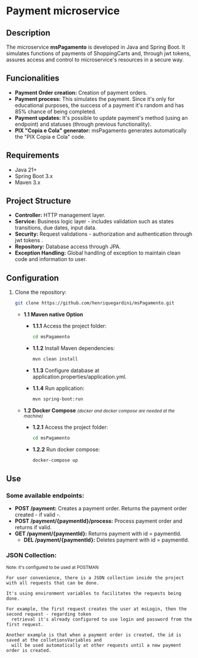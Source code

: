 # Payment microservice


## Description

The microservice **msPagamento** is developed in Java and Spring Boot. It simulates functions of payments of ShoppingCarts and, through jwt tokens, assures access and control to microservice's resources in a secure way.

## Funcionalities

- **Payment Order creation:** Creation of payment orders.
- **Payment process:** This simulates the payment. Since it's only for educational purposes, the success of a payment it's random and has 85% chance of being completed.
- **Payment updates:** It's possible to update payment's method (using an endpoint) and statuses (through previous functionality).
- **PIX "Copia e Cola" generator:** msPagamento generates automatically the "PIX Copia e Cola" code.

## Requirements

- Java 21+
- Spring Boot 3.x
- Maven 3.x

## Project Structure

- **Controller:** HTTP management layer.
- **Service:** Business logic layer - includes validation such as states transitions, due dates, input data.
- **Security:** Request validations - authorization and authentication through jwt tokens .
- **Repository:** Database access through JPA.
- **Exception Handling:** Global handling of exception to maintain clean code and information to user.

## Configuration

1. Clone the repository:

   ```bash
   git clone https://github.com/henriquegardini/msPagamento.git
    ```
   
   - **1.1 Maven native Option**
     - **1.1.1** Access the project folder:

       ```bash
       cd msPagamento
       ```

     - **1.1.2** Install Maven dependencies:

        ```bash
        mvn clean install
        ```
     - **1.1.3** Configure database at application.properties/application.yml.

     - **1.1.4** Run application:

       ```bash
       mvn spring-boot:run
       ```
   - **1.2 Docker Compose** _<small>(docker and docker compose are needed at the machine)</small>_
     
     - **1.2.1** Access the project folder:

        ```bash
        cd msPagamento
        ```

     - **1.2.2** Run docker compose:

        ```bash
        docker-compose up
        ```


## Use

### Some available endpoints:
- **POST /payment:** Creates a payment order. Returns the payment order created - if valid -.
- **POST /payment/{paymentId}/process:** Process payment order and returns if valid.
- **GET /payment/{paymentId}:** Returns payment with id = paymentId.
  - **DEL /payment/{paymentId}:** Deletes payment with id = paymentId.

### JSON Collection:
<small>Note: it's configured to be used at POSTMAN</small>

    For user convenience, there is a JSON collection inside the project with all requests that can be done.
    
    It's using environment variables to facilitates the requests being done.
    
    For example, the first request creates the user at msLogin, then the second request - regarding token 
      retrieval it's already configured to use login and password from the first request.
    
    Another example is that when a payment order is created, the id is saved at the colletionsVariables and
      will be used automatically at other requests until a new payment order is created.
  